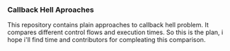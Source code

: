 ### Callback Hell Aproaches

This repository contains plain approaches to callback hell problem. It compares different control flows and execution times. 
So this is the plan, i hope i'll find time and contributors for compleating this comparison.
